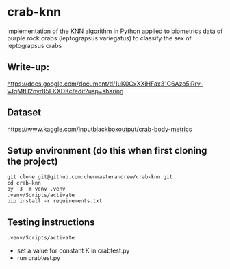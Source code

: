 # crab-knn
implementation of the KNN algorithm in Python applied to biometrics data of purple rock crabs (leptograpsus variegatus) to classify the sex of leptograpsus crabs

## Write-up:
https://docs.google.com/document/d/1uK0CxXXiHFax31C6Azo5iRrv-vJqMtH2nyr85FKXDKc/edit?usp=sharing

## Dataset
https://www.kaggle.com/inputblackboxoutput/crab-body-metrics

## Setup environment (do this when first cloning the project)
```shell
git clone git@github.com:chenmasterandrew/crab-knn.git
cd crab-knn
py -3 -m venv .venv
.venv/Scripts/activate
pip install -r requirements.txt
```

## Testing instructions
```shell
.venv/Scripts/activate
```
* set a value for constant K in crabtest.py
* run crabtest.py
